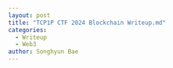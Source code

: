 ```yaml
---
layout: post
title: "TCP1P CTF 2024 Blockchain Writeup.md"
categories: 
  - Writeup
  - Web3
author: Songhyun Bae
---
```


